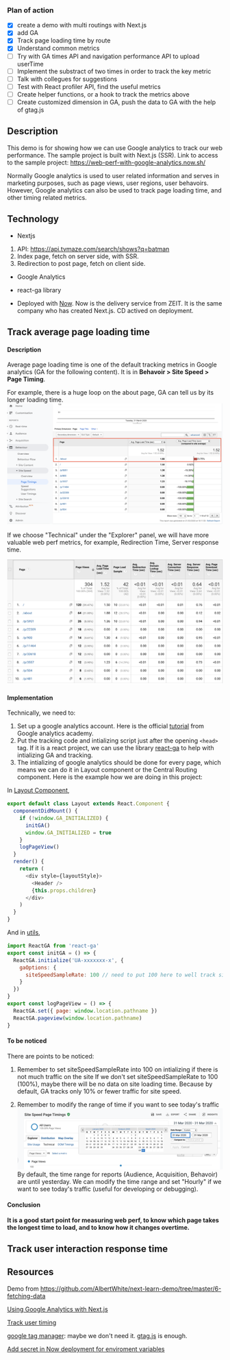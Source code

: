 ### Plan of action

- [x] create a demo with multi routings with Next.js
- [x] add GA
- [x] Track page loading time by route
- [x] Understand common metrics
- [ ] Try with GA times API and navigation performance API to upload userTime 
- [ ] Implement the substract of two times in order to track the key metric
- [ ] Talk with collegues for suggestions
- [ ] Test with React profiler API, find the useful metrics
- [ ] Create helper functions, or a hook to track the metrics above
- [ ] Create customized dimension in GA, push the data to GA with the help of gtag.js

## Description

This demo is for showing how we can use Google analytics to track our web performance. The sample project is built with Next.js (SSR). Link to access to the sample project: https://web-perf-with-google-analytics.now.sh/

Normally Google analytics is used to user related information and serves in marketing purposes, such as page views, user regions, user behavoirs. However, Google analytics can also be used to track page loading time, and other timing related metrics.

## Technology 

- Nextjs
1. API: https://api.tvmaze.com/search/shows?q=batman
2. Index page, fetch on server side, with SSR.
3. Redirection to post page, fetch on client side.

- Google Analytics

- react-ga library

- Deployed with [Now](https://zeit.co/dashboard). Now is the delivery service from ZEIT. It is the same company who has created Next.js. CD actived on deployment.


## Track average page loading time

#### Description
Average page loading time is one of the default tracking metrics in Google analytics (GA for the following content). It is in **Behavoir > Site Speed > Page Timing**. 

For example, there is a huge loop on the about page, GA can tell us by its longer loading time.
![](https://raw.githubusercontent.com/AlbertWhite/WebPerf-with-Google-Analytics/master/images/1.png)

If we choose "Technical" under the "Explorer" panel, we will have more valuable web perf metrics, for example, Redirection Time, Server response time.

![](https://raw.githubusercontent.com/AlbertWhite/WebPerf-with-Google-Analytics/master/images/3.png)

#### Implementation

Technically, we need to:
1. Set up a google analytics account. Here is the official [tutorial](https://analytics.google.com/analytics/academy/course/6/unit/1/lesson/3) from Google analytics academy.
2. Put the tracking code and intializing script just after the opening `<head>` tag. If it is a react project, we can use the library [react-ga](https://github.com/react-ga/react-ga) to help with intializing GA and tracking. 
3. The intializing of google analytics should be done for every page, which means we can do it in Layout component or the Central Routing component. Here is the example how we are doing in this project:

In [Layout Component](https://github.com/AlbertWhite/WebPerf-with-Google-Analytics/blob/master/components/MyLayout.js),
```js
export default class Layout extends React.Component {
  componentDidMount() {
    if (!window.GA_INITIALIZED) {
      initGA()
      window.GA_INITIALIZED = true
    }
    logPageView()
  }
  render() {
    return (
      <div style={layoutStyle}>
        <Header />
        {this.props.children}
      </div>
    )
  }
}
```

And in [utils](https://github.com/AlbertWhite/WebPerf-with-Google-Analytics/blob/master/utils/analytics.js),
```js
import ReactGA from 'react-ga'
export const initGA = () => {
  ReactGA.initialize('UA-xxxxxxx-x', {
    gaOptions: {
      siteSpeedSampleRate: 100 // need to put 100 here to well track site speed
    }
  })
}
export const logPageView = () => {
  ReactGA.set({ page: window.location.pathname })
  ReactGA.pageview(window.location.pathname)
}
```

#### To be noticed
There are points to be noticed:

1. Remember to set siteSpeedSampleRate into 100 on intializing if there is not much traffic on the site
If we don't set siteSpeedSampleRate to 100 (100%), maybe there will be no data on site loading time. Because by default, GA tracks only 10% or fewer traffic for site speed.  

2. Remember to modify the range of time if you want to see today's traffic
![](https://raw.githubusercontent.com/AlbertWhite/WebPerf-with-Google-Analytics/master/images/2.png)
By default, the time range for reports (Audience, Acquisition, Behavoir) are until yesterday. We can modify the time range and set "Hourly" if we want to see today's traffic (useful for developing or debugging).

#### Conclusion
**It is a good start point for measuring web perf, to know which page takes the longest time to load, and to know how it changes overtime.**


## Track user interaction response time



## Resources

Demo from https://github.com/AlbertWhite/next-learn-demo/tree/master/6-fetching-data

[Using Google Analytics with Next.js](https://medium.com/@austintoddj/using-google-analytics-with-next-js-423ea2d16a98)


[Track user timing](https://developers.google.com/analytics/devguides/collection/analyticsjs/user-timings)

[google tag manager](https://analytics.google.com/analytics/academy/course/5/unit/1/lesson/2): maybe we don't need it. [gtag.js](https://developers.google.com/gtagjs) is enough.

[Add secret in Now deployment for enviroment variables](https://zeit.co/docs/v2/build-step#using-environment-variables-and-secrets)